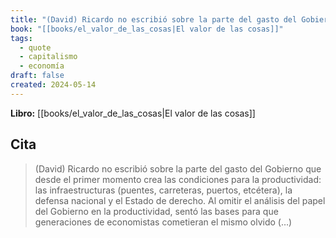 ```yaml
---
title: "(David) Ricardo no escribió sobre la parte del gasto del Gobierno que desde el p..."
book: "[[books/el_valor_de_las_cosas|El valor de las cosas]]"
tags:
  - quote
  - capitalismo
  - economía
draft: false
created: 2024-05-14
---
```


**Libro:** [[books/el_valor_de_las_cosas|El valor de las cosas]]

## Cita
> (David) Ricardo no escribió sobre la parte del gasto del Gobierno que desde el primer momento crea las condiciones para la productividad: las infraestructuras (puentes, carreteras, puertos, etcétera), la defensa nacional y el Estado de derecho. Al omitir el análisis del papel del Gobierno en la productividad, sentó las bases para que generaciones de economistas cometieran el mismo olvido (…)
